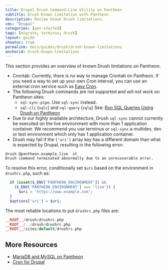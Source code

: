 ```yaml
---
title: Drupal Drush Command-Line Utility on Pantheon
subtitle: Drush Known Limitation with Pantheon
description: Review known Drush limitations. 
cms: "Drupal"
categories: [get-started]
tags: [migrate, terminus, drush]
layout: guide
showtoc: true
permalink: docs/guides/drush/drush-known-limitations
anchorid: drush-known-limitations
---
```


This section provides an overview of known Drush limitations on Pantheon.

- Crontab: Currently, there is no way to manage Crontab on Pantheon. If you need a way to set up your own Cron interval, you can use an external cron service such as [Easy Cron](https://www.easycron.com/user/register).
- The following Drush commands are not supported and will not work on Pantheon sites:
  - `sql-sync-pipe`. Use `sql-sync` instead.
  - `sql-cli` (`sqlc`) and `sql-query` (`sqlq`) See: [Run SQL Queries Using Drush on Pantheon](#run-sql-queries-using-drush-on-pantheon)
- Due to our highly available architecture, Drush `sql-sync` cannot currently be executed on the live environment with more than 1 application container. We recommend you use terminus or `sql-sync` a multidev, dev or test environment which only has 1 application container.
- Drush may fail if the `['uri']` array key has a different domain than what is expected by Drupal, resulting in the following error:

 ```bash
 drush @pantheon.example.live  st
 Drush command terminated abnormally due to an unrecoverable error.       [error]
 ```

 To resolve this error, conditionally set `$uri` based on the environment in `drushrc.php`, such as:

 ```php
   if (isset($_ENV['PANTHEON_ENVIRONMENT']) &&
     ($_ENV['PANTHEON_ENVIRONMENT'] === 'live')) {
       $uri = 'https://www.example.com';
   }
   $options['uri'] = $uri;
 ```

 The most reliable locations to put `drushrc.php` files are:

 ```php
 __ROOT__/drush/drushrc.php
 __ROOT__/../drush/drushrc.php
 __ROOT__/sites/default/drushrc.php
 ```

## More Resources

- [MariaDB and MySQL on Pantheon](/guides/mariadb-mysql/mysql-workbench)
- [Cron for Drupal](/drupal-cron)
